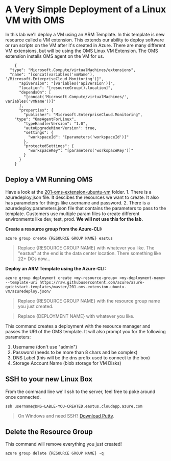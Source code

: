 # A Very Simple Deployment of a Linux VM with OMS #
In this lab we'll deploy a VM using an ARM Template. In this template is new resource called a VM extension. This extends our ability to deploy software or run scripts on the VM after it's created in Azure. There are many different VM extensions, but will be using the OMS Linux VM Extension. The OMS extension installs OMS agent on the VM for us.

        {
	  "type": "Microsoft.Compute/virtualMachines/extensions",
	  "name": "[concat(variables('vmName'), '/Microsoft.EnterpriseCloud.Monitoring')]",
          "apiVersion": "[variables('apiVersion')]",
          "location": "[resourceGroup().location]",
          "dependsOn": [
            "[concat('Microsoft.Compute/virtualMachines/', variables('vmName'))]"
          ],
          "properties": {
            "publisher": "Microsoft.EnterpriseCloud.Monitoring",
	    "type": "OmsAgentForLinux",
            "typeHandlerVersion": "1.0",
            "autoUpgradeMinorVersion": true,
            "settings": {
			  "workspaceId": "[parameters('workspaceId')]"
            },
            "protectedSettings": {
			  "workspaceKey": "[parameters('workspaceKey')]"
            }
          }
        }

## Deploy a VM Running OMS
Have a look at the [201-oms-extension-ubuntu-vm](https://github.com/Azure/azure-quickstart-templates/tree/master/201-oms-extension-ubuntu-vm) folder.
        1. There is a azuredeploy.json file. It descibes the resources we want to create. It also has parameters for things like username and password.
        2. There is a azuredeploy.parameters.json file that contains the parameters to pass to the template. Customers use multiple param files to create different environments like dev, test, prod. **We will not use this for the lab.**

**Create a resource group from the Azure-CLI:**

    azure group create {RESOURCE GROUP NAME} eastus

> Replace {RESOURCE GROUP NAME} with whatever you like. The "eastus" at the end is the data center location. There something like 22+ DCs now...

**Deploy an ARM Template using the Azure-CLI:**

    azure group deployment create <my-resource-group> <my-deployment-name> --template-uri https://raw.githubusercontent.com/azure/azure-quickstart-templates/master/201-oms-extension-ubuntu-vm/azuredeploy.json/

> Replace {RESOURCE GROUP NAME} with the resource group name you just created.

> Replace {DEPLOYMENT NAME} with whatever you like.

This command creates a deployment with the resource manager and passes the URI of the OMS template. It will also prompt you for the following parameters:

1. Username (don't use "admin")
2. Password (needs to be more than 8 chars and be complex)
3. DNS Label (this will be the dns prefix used to connect to the box)
4. Storage Account Name (blob storage for VM Disks)

## SSH to your new Linux Box ##
From the command line we'll ssh to the server, feel free to poke around once connected.

    ssh username@DNS-LABLE-YOU-CREATED.eastus.cloudapp.azure.com

> On Windows and need SSH? [Download Putty](http://www.chiark.greenend.org.uk/~sgtatham/putty/download.html).

## Delete the Resource Group ##
This command will remove everything you just created!

    azure group delete {RESOURCE GROUP NAME} -q
